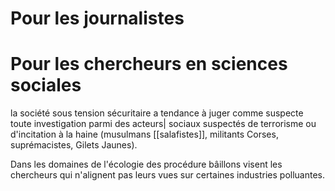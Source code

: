 

# Pour les journalistes



# Pour les chercheurs en sciences sociales

la société sous tension sécuritaire a tendance à juger comme suspecte toute investigation parmi des acteurs| sociaux suspectés de terrorisme ou d'incitation à la haine (musulmans [[salafistes]], militants Corses, suprémacistes, Gilets Jaunes). 

Dans les domaines de l'écologie des procédure bâillons visent les chercheurs qui n'alignent pas leurs vues sur certaines industries polluantes. 
